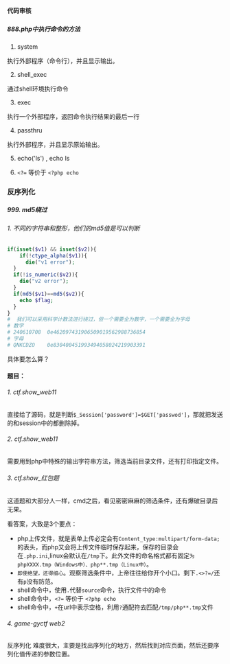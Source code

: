 #### 代码审核



##### 

##### 888.php中执行命令的方法

1. system 

执行外部程序（命令行），并且显示输出。

2. shell_exec

通过shell环境执行命令

3. exec

执行一个外部程序，返回命令执行结果的最后一行

4. passthru

执行外部程序，并且显示原始输出。

5. echo('ls') , echo ls

6. `<?=`  等价于 `<?php echo`



### 反序列化





##### 999. md5绕过



###### 1. 不同的字符串和整形，他们的md5值是可以判断

```php
if(isset($v1) && isset($v2)){
	if(!ctype_alpha($v1)){
      die("v1 error");
  }
  if(!is_numeric($v2)){
    die("v2 error");
  }
  if(md5($v1)==md5($v2)){
    echo $flag;
  }
}
#  我们可以采用科学计数法进行绕过，但一个需要全为数字，一个需要全为字母
# 数字
# 240610708  0e462097431906509019562988736854
# 字母
# QNKCDZO    0e830400451993494058024219903391
```

具体要怎么算？







#### 题目：



###### 1. ctf.show_web11

直接给了源码，就是判断`$_Session['password']=$GET['passwod']`，那就把发送的和session中的都删除掉。



###### 2. ctf.show_web11

需要用到php中特殊的输出字符串方法，筛选当前目录文件，还有打印指定文件。



###### 3. ctf.show_红包题

这道题和大部分人一样，cmd之后，看见密密麻麻的筛选条件，还有爆破目录后无果。

看答案，大致是3个要点：

- php上传文件，就是表单上传必定会有`Content_type:multipart/form-data;`的表头，而php又会将上传文件临时保存起来，保存的目录会在`.php.ini`,linux会默认在`/tmp`下。此外文件的命名格式都有固定`为phpXXXX.tmp（Windows中）、php**.tmp（Linux中）`。
- `即使绝望，还得细心`。观察筛选条件中，上帝往往给你开个小口。剩下`.<>?=/`还有`p`没有防范。
- shell命令中，使用`.`代替`source`命令，执行文件中的命令
- shell命令中，`<?=`  等价于 `<?php echo`
- shell命令中，`+`在url中表示空格，利用`?`通配符去匹配`/tmp/php**.tmp`文件



###### 4. game-gyctf web2

反序列化  难度很大，主要是找出序列化的地方，然后找到对应页面，然后还要序列化值传递的参数位置。

